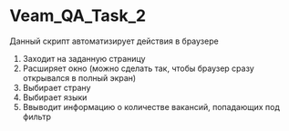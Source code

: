 # Veam_QA_Task_2
Данный скрипт автоматизирует действия в браузере
1. Заходит на заданную страницу
2. Расширяет окно (можно сделать так, чтобы браузер сразу открывался в полный экран)
3. Выбирает страну
4. Выбирает языки
5. Ввыводит информацию о количестве вакансий, попадающих под фильтр
